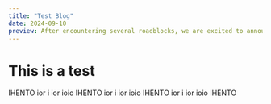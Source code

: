 ```yaml
---
title: "Test Blog"
date: 2024-09-10
preview: After encountering several roadblocks, we are excited to announce that the Maize-Made Arcade is fully assembled and functional! The only things left to complete are audio integrations, polishing the (mostly completed) games, and potentially adding a game or two.
---
```

# This is a test
IHENTO ior i ior ioio IHENTO ior i ior ioio IHENTO ior i ior ioio IHENTO 
